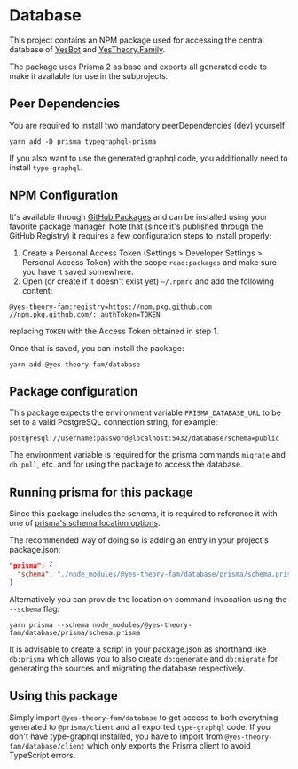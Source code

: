 # Database

This project contains an NPM package used for accessing the central database
of [YesBot](https://github.com/Yes-Theory-Fam/yesbot-ts)
and [YesTheory.Family](https://github.com/Yes-Theory-Fam/yestheory.family).

The package uses Prisma 2 as base and exports all generated code to make it available for use in the subprojects.

## Peer Dependencies

You are required to install two mandatory peerDependencies (dev) yourself:

```shell
yarn add -D prisma typegraphql-prisma
```

If you also want to use the generated graphql code, you additionally need to install `type-graphql`.

## NPM Configuration

It's available through [GitHub Packages](https://github.com/features/packages) and can be installed using your favorite
package manager. Note that (since it's published through the GitHub Registry) it requires a few configuration steps to
install properly:

1. Create a Personal Access Token (Settings > Developer Settings > Personal Access Token) with the scope `read:packages`
   and make sure you have it saved somewhere.
2. Open (or create if it doesn't exist yet) `~/.npmrc` and add the following content:

```
@yes-theory-fam:registry=https://npm.pkg.github.com
//npm.pkg.github.com/:_authToken=TOKEN
```

replacing `TOKEN` with the Access Token obtained in step 1.

Once that is saved, you can install the package:

```shell
yarn add @yes-theory-fam/database
```

## Package configuration

This package expects the environment variable `PRISMA_DATABASE_URL` to be set to a valid PostgreSQL connection string,
for example:

```
postgresql://username:password@localhost:5432/database?schema=public
```

The environment variable is required for the prisma commands `migrate` and `db pull`, etc. and for using the package to
access the database.

## Running prisma for this package

Since this package includes the schema, it is required to reference it with one of [prisma's schema location options](https://www.prisma.io/docs/concepts/components/prisma-schema#prisma-schema-file-location).

The recommended way of doing so is adding an entry in your project's package.json:

```json
"prisma": {
  "schema": "./node_modules/@yes-theory-fam/database/prisma/schema.prisma"
}
```

Alternatively you can provide the location on command invocation using the `--schema` flag:

```shell
yarn prisma --schema node_modules/@yes-theory-fam/database/prisma/schema.prisma
```

It is advisable to create a script in your package.json as shorthand like `db:prisma` which allows you to also
create `db:generate` and `db:migrate` for generating the sources and migrating the database respectively.

## Using this package

Simply import `@yes-theory-fam/database` to get access to both everything generated to `@prisma/client` and all
exported `type-graphql` code. If you don't have type-graphql installed, you have to import
from `@yes-theory-fam/database/client` which only exports the Prisma client to avoid TypeScript errors.
